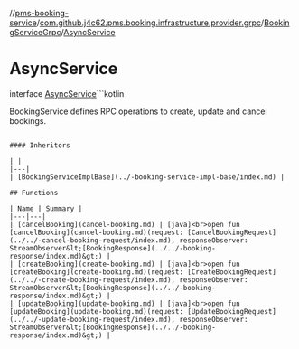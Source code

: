 //[pms-booking-service](../../../../index.md)/[com.github.j4c62.pms.booking.infrastructure.provider.grpc](../../index.md)/[BookingServiceGrpc](../index.md)/[AsyncService](index.md)

# AsyncService

interface [AsyncService](index.md)```kotlin

BookingService defines RPC operations to create, update and cancel bookings.

```

#### Inheritors

| |
|---|
| [BookingServiceImplBase](../-booking-service-impl-base/index.md) |

## Functions

| Name | Summary |
|---|---|
| [cancelBooking](cancel-booking.md) | [java]<br>open fun [cancelBooking](cancel-booking.md)(request: [CancelBookingRequest](../../-cancel-booking-request/index.md), responseObserver: StreamObserver&lt;[BookingResponse](../../-booking-response/index.md)&gt;) |
| [createBooking](create-booking.md) | [java]<br>open fun [createBooking](create-booking.md)(request: [CreateBookingRequest](../../-create-booking-request/index.md), responseObserver: StreamObserver&lt;[BookingResponse](../../-booking-response/index.md)&gt;) |
| [updateBooking](update-booking.md) | [java]<br>open fun [updateBooking](update-booking.md)(request: [UpdateBookingRequest](../../-update-booking-request/index.md), responseObserver: StreamObserver&lt;[BookingResponse](../../-booking-response/index.md)&gt;) |